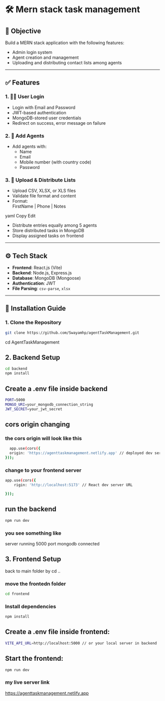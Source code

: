 # 🛠️ Mern stack task management 

## 📌 Objective

Build a MERN stack application with the following features:

- Admin login system
- Agent creation and management
- Uploading and distributing contact lists among agents

---

## ✅ Features

### 1. 🧑‍💼 User Login

- Login with Email and Password
- JWT-based authentication
- MongoDB-stored user credentials
- Redirect on success, error message on failure

### 2. 👥 Add Agents

- Add agents with:
  - Name
  - Email
  - Mobile number (with country code)
  - Password

### 3. 📂 Upload & Distribute Lists

- Upload CSV, XLSX, or XLS files
- Validate file format and content
- Format:  
FirstName | Phone | Notes

yaml
Copy
Edit
- Distribute entries equally among 5 agents
- Store distributed tasks in MongoDB
- Display assigned tasks on frontend

---

## ⚙️ Tech Stack

- **Frontend**: React.js (Vite)
- **Backend**: Node.js, Express.js
- **Database**: MongoDB (Mongoose)
- **Authentication**: JWT
- **File Parsing**: `csv-parse`, `xlsx`

---

## 🚀 Installation Guide

### 1. Clone the Repository

```bash
git clone https://github.com/Swayamhp/agentTaskManagement.git
```
cd AgentTaskManagement
## 2. Backend Setup
```bash
cd backend
npm install
```
## Create a .env file inside backend
```bash
PORT=5000
MONGO_URI=your_mongodb_connection_string
JWT_SECRET=your_jwt_secret
```
## cors origin changing 
### the cors origin will look like this 
```bash
  app.use(cors({
  origin: 'https://agenttaskmanagement.netlify.app' // deployed dev server URL
}));
```
### change to your frontend server
```bash
app.use(cors({
    rigin: 'http://localhost:5173' // React dev server URL

}));
```
## run the backend
```bash
npm run dev
```
### you see something like 
server running 5000 port 
mongodb connected

## 3. Frontend Setup
back to main folder by cd ..
### move the frontedn folder
```bash
cd frontend
```
### Install dependencies
```bash 
npm install
```
## Create a .env file inside frontend:
```bash
VITE_API_URL=http://localhost:5000 // or your local server in backend
```
## Start the frontend:
```bash
npm run dev
```

### my live server link
https://agenttaskmanagement.netlify.app
